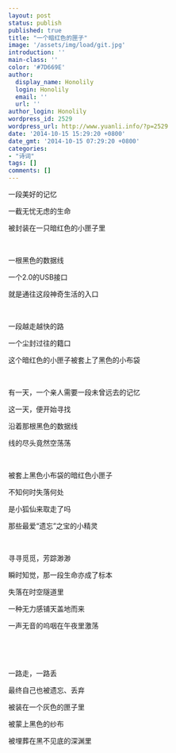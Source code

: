 ```yaml
---
layout: post
status: publish
published: true
title: "一个暗红色的匣子"
image: '/assets/img/load/git.jpg'
introduction: ''
main-class: ''
color: '#7D669E'
author:
  display_name: Honolily
  login: Honolily
  email: ''
  url: ''
author_login: Honolily
wordpress_id: 2529
wordpress_url: http://www.yuanli.info/?p=2529
date: '2014-10-15 15:29:20 +0800'
date_gmt: '2014-10-15 07:29:20 +0800'
categories:
- "诗词"
tags: []
comments: []
---
```

<p>一段美好的记忆</p>
<p>一截无忧无虑的生命</p>
<p>被封装在一只暗红色的小匣子里</p>
<p>&nbsp;</p>
<p>一根黑色的数据线</p>
<p>一个2.0的USB接口</p>
<p>就是通往这段神奇生活的入口</p>
<p>&nbsp;</p>
<p>一段越走越快的路</p>
<p>一个尘封过往的籍口</p>
<p>这个暗红色的小匣子被套上了黑色的小布袋</p>
<p>&nbsp;</p>
<p>有一天，一个亲人需要一段未曾远去的记忆</p>
<p>这一天，便开始寻找</p>
<p>沿着那根黑色的数据线</p>
<p>线的尽头竟然空荡荡</p>
<p>&nbsp;</p>
<p>被套上黑色小布袋的暗红色小匣子</p>
<p>不知何时失落何处</p>
<p>是小狐仙来取走了吗</p>
<p>那些最爱&ldquo;遗忘&rdquo;之宝的小精灵</p>
<p>&nbsp;</p>
<p>寻寻觅觅，芳踪渺渺</p>
<p>瞬时知觉，那一段生命亦成了标本</p>
<p>失落在时空隧道里</p>
<p>一种无力感铺天盖地而来</p>
<p>一声无音的呜咽在午夜里激荡</p>
<p>&nbsp;</p>
<p>&nbsp;</p>
<p>一路走，一路丢</p>
<p>最终自己也被遗忘、丢弃</p>
<p>被装在一个灰色的匣子里</p>
<p>被蒙上黑色的纱布</p>
<p>被埋葬在黑不见底的深渊里</p>
